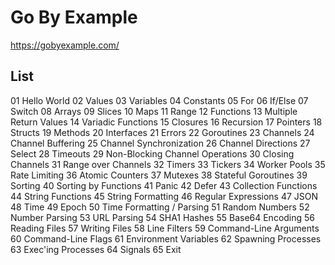 # Go By Example
https://gobyexample.com/

## List
01 Hello World
02 Values
03 Variables
04 Constants
05 For
06 If/Else
07 Switch
08 Arrays
09 Slices
10 Maps
11 Range
12 Functions
13 Multiple Return Values
14 Variadic Functions
15 Closures
16 Recursion
17 Pointers
18 Structs
19 Methods
20 Interfaces
21 Errors
22 Goroutines
23 Channels
24 Channel Buffering
25 Channel Synchronization
26 Channel Directions
27 Select
28 Timeouts
29 Non-Blocking Channel Operations
30 Closing Channels
31 Range over Channels
32 Timers
33 Tickers
34 Worker Pools
35 Rate Limiting
36 Atomic Counters
37 Mutexes
38 Stateful Goroutines
39 Sorting
40 Sorting by Functions
41 Panic
42 Defer
43 Collection Functions
44 String Functions
45 String Formatting
46 Regular Expressions
47 JSON
48 Time
49 Epoch
50 Time Formatting / Parsing
51 Random Numbers
52 Number Parsing
53 URL Parsing
54 SHA1 Hashes
55 Base64 Encoding
56 Reading Files
57 Writing Files
58 Line Filters
59 Command-Line Arguments
60 Command-Line Flags
61 Environment Variables
62 Spawning Processes
63 Exec'ing Processes
64 Signals
65 Exit